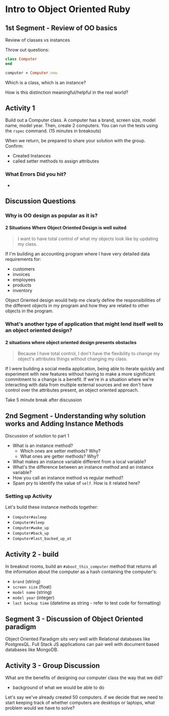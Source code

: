 # Intro to Object Oriented Ruby
## 1st Segment - Review of OO basics

Review of classes vs instances

Throw out questions:

```rb
class Computer
end

computer = Computer.new
```

Which is a class, which is an instance?

How is this distinction meaningful/helpful in the real world?

## Activity 1

Build out a Computer class. A computer has a brand, screen size, model name, model year. Then, create 2 computers. You can run the tests using the `rspec` command. (15 minutes in breakouts)

When we return, be prepared to share your solution with the group.
Confirm:
- Created Instances
- called setter methods to assign attributes

### What Errors Did you hit?

-

## Discussion Questions

### Why is OO design as popular as it is? 

#### 2 Situations Where Object Oriented Design is well suited
>I want to have total control of what my objects look like by updating my class.

If I'm building an accounting program where I have very detailed data requirements for:
- customers
- invoices 
- employees 
- products 
- inventory 

Object Oriented design would help me clearly define the responsibilities of the different objects in my program and how they are related to other objects in the program. 

### What's another type of application that might lend itself well to an object oriented design? 

#### 2 situations where object oriented design presents obstacles
>Because I have total control, I don't have the flexibility to change my object's attributes things without changing my class.

If I were building a social media application, being able to iterate quickly and experiment with new features without having to make a more significant commitment to a change is a benefit. If we're in a situation where we're interacting with data from multiple external sources and we don't have control over the attributes present, an object oriented approach.


Take 5 minute break after discussion

## 2nd Segment - Understanding why solution works and Adding Instance Methods

Discussion of solution to part 1
- What is an instance method?
  - Which ones are setter methods? Why?
  - What ones are getter methods? Why?
- What makes an instance variable different from a local variable?
- What's the difference between an instance method and an instance variable?
- How you call an instance method vs regular method?
- Spam pry to identify the value of `self`. How is it related here?

### Setting up Activity 

Let's build these instance methods together:

- `Computer#asleep` 
- `Computer#sleep`
- `Computer#wake_up`
- `Computer#back_up`
- `Computer#last_backed_up_at` 

## Activity 2 - build 

In breakout rooms, build an `#about_this_computer` method that returns all the information about the computer as a hash containing the computer's:

- `brand` (string)
- `screen size` (float)
- `model name` (string)
- `model year` (integer)
- `last backup time` (datetime as string - refer to test code for formatting)

## Segment 3 - Discussion of Object Oriented paradigm

Object Oriented Paradigm sits very well with Relational databases like PostgresQL. Full Stack JS applications can pair well with document based databases like MongoDB. 

## Activity 3 - Group Discussion

What are the benefits of designing our computer class the way that we did?

- background of what we would be able to do

Let's say we've already created 50 computers. if we decide that we need to start keeping track of whether computers are desktops or laptops, what problem would we have to solve?